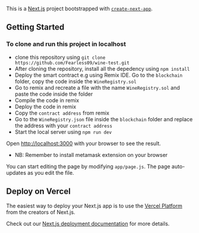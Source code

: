 This is a [Next.js](https://nextjs.org/) project bootstrapped with [`create-next-app`](https://github.com/vercel/next.js/tree/canary/packages/create-next-app).

## Getting Started
### To clone and run this project in localhost

- clone this repository using ```git clone https://github.com/Fearless09/wine-test.git```
- After cloning the repository, install all the depedency using ```npm install```
- Deploy the smart contract e.g using Remix IDE. Go to the `blockchain` folder, copy the code inside the `WineRegistry.sol`
- Go to remix and recreate a file with the name `WineRegistry.sol` and paste the code inside the folder
- Compile the code in remix
- Deploy the code in remix
- Copy the `contract address` from remix
- Go to the `WineRegistry.json` file inside the `blockchain` folder and replace the address with your `contract address`
- Start the local server using ```npm run dev```

Open [http://localhost:3000](http://localhost:3000) with your browser to see the result.

- NB: Remember to install metamask extension on your browser

You can start editing the page by modifying `app/page.js`. The page auto-updates as you edit the file.

## Deploy on Vercel

The easiest way to deploy your Next.js app is to use the [Vercel Platform](https://vercel.com/new?utm_medium=default-template&filter=next.js&utm_source=create-next-app&utm_campaign=create-next-app-readme) from the creators of Next.js.

Check out our [Next.js deployment documentation](https://nextjs.org/docs/deployment) for more details.

